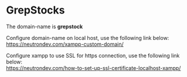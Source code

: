 # GrepStocks

The domain-name is <b>grepstock</b> <br>

Configure domain-name on local host, use the following link below: <br>
https://neutrondev.com/xampp-custom-domain/ <br>



Configure xampp to use SSL for https connection, use the following link below: <br>
https://neutrondev.com/how-to-set-up-ssl-certificate-localhost-xampp/
